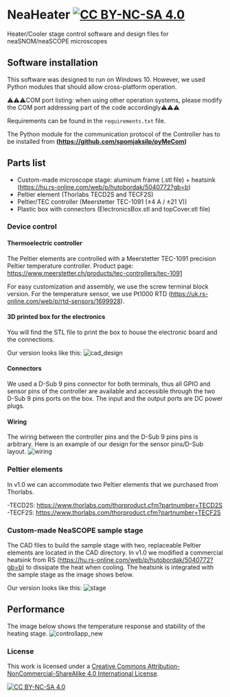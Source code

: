 # NeaHeater   [![CC BY-NC-SA 4.0][cc-by-nc-sa-shield]][cc-by-nc-sa]

Heater/Cooler stage control software and design files for neaSNOM/neaSCOPE microscopes

## Software installation

This software was designed to run on Windows 10. However, we used Python modules that should allow cross-platform 
operation.

⚠️⚠️⚠️COM port listing: when using other operation systems, please modify the COM port addressing part of the code accordingly⚠️⚠️⚠️

Requirements can be found in the `requirements.txt` file.

The Python module for the communication protocol of the Controller has to be installed from **(https://github.com/spomjaksilp/pyMeCom)**

## Parts list
- Custom-made microscope stage: aluminum frame (.stl file) + heatsink (https://hu.rs-online.com/web/p/hutobordak/5040772?gb=b)
- Peltier element (Thorlabs TECD2S and TECF2S)
- Peltier/TEC controller (Meerstetter TEC-1091 (±4 A / ±21 V))
- Plastic box with connectors (ElectronicsBox.stl and topCover.stl file)

### Device control

#### Thermoelectric controller
The Peltier elements are controlled with a Meerstetter TEC-1091 precision Peltier temperature controller. Product page: https://www.meerstetter.ch/products/tec-controllers/tec-1091

For easy customization and assembly, we use the screw terminal block version. For the temperature sensor, we use Pt1000 RTD (https://uk.rs-online.com/web/p/rtd-sensors/1699928). 

#### 3D printed box for the electronics
You will find the STL file to print the box to house the electronic board and the connections. 

Our version looks like this:
![cad_design](https://github.com/ngergihun/NeaHeater/assets/46405959/dd47e703-56ea-4ad6-a807-685409c23fa3)

#### Connectors

We used a D-Sub 9 pins connector for both terminals, thus all GPIO and sensor pins of the controller are available and accessible through the two D-Sub 9 pins ports on the box. The input and the output ports are DC power plugs.

#### Wiring

The wiring between the controller pins and the D-Sub 9 pins pins is arbitrary. Here is an example of our design for the sensor pins/D-Sub layout.
![wiring](https://github.com/ngergihun/TECStage/blob/master/Images/TECcontroller_wiring.png)

### Peltier elements

In v1.0 we can accommodate two Peltier elements that we purchased from Thorlabs.

-TECD2S: https://www.thorlabs.com/thorproduct.cfm?partnumber=TECD2S
-TECF2S: https://www.thorlabs.com/thorproduct.cfm?partnumber=TECF2S

### Custom-made NeaSCOPE sample stage

The CAD files to build the sample stage with two, replaceable Peltier elements are located in the CAD directory. 
In v1.0 we modified a commercial heatsink from RS (https://hu.rs-online.com/web/p/hutobordak/5040772?gb=b) to dissipate the heat when cooling. The heatsink is integrated with the sample stage as the image shows below.

Our version looks like this:
![stage](https://github.com/ngergihun/NeaHeater/assets/46405959/93833f7a-51d5-4ff5-b715-353395c67578)

## Performance

The image below shows the temperature response and stability of the heating stage.
![controllapp_new](https://github.com/ngergihun/NeaHeater/assets/46405959/006a6c4e-7ad7-4370-bae9-1befce0d38d5)

### License

This work is licensed under a
[Creative Commons Attribution-NonCommercial-ShareAlike 4.0 International License][cc-by-nc-sa].

[![CC BY-NC-SA 4.0][cc-by-nc-sa-image]][cc-by-nc-sa]

[cc-by-nc-sa]: http://creativecommons.org/licenses/by-nc-sa/4.0/
[cc-by-nc-sa-image]: https://licensebuttons.net/l/by-nc-sa/4.0/88x31.png
[cc-by-nc-sa-shield]: https://img.shields.io/badge/License-CC%20BY--NC--SA%204.0-lightgrey.svg
